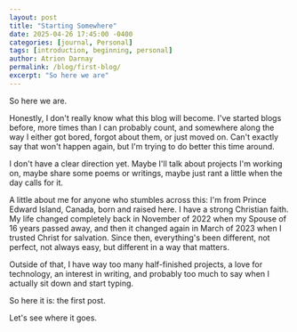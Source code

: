 ```yaml
---
layout: post
title: "Starting Somewhere"
date: 2025-04-26 17:45:00 -0400
categories: [journal, Personal]
tags: [introduction, beginning, personal]
author: Atrion Darnay
permalink: /blog/first-blog/
excerpt: "So here we are"
---
```


So here we are.

Honestly, I don't really know what this blog will become. I've started blogs before, more times than I can probably count, and somewhere along the way I either got bored, forgot about them, or just moved on. Can't exactly say that won't happen again, but I'm trying to do better this time around.

I don't have a clear direction yet. Maybe I'll talk about projects I'm working on, maybe share some poems or writings, maybe just rant a little when the day calls for it.

A little about me for anyone who stumbles across this:
I'm from Prince Edward Island, Canada, born and raised here. I have a strong Christian faith. My life changed completely back in November of 2022 when my Spouse of 16 years passed away, and then it changed again in March of 2023 when I trusted Christ for salvation. Since then, everything's been different, not perfect, not always easy, but different in a way that matters.

Outside of that, I have way too many half-finished projects, a love for technology, an interest in writing, and probably too much to say when I actually sit down and start typing.

So here it is: the first post. 

Let's see where it goes.
